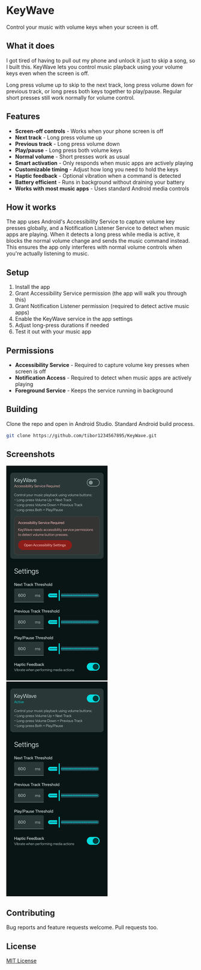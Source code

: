 # KeyWave

Control your music with volume keys when your screen is off.

## What it does

I got tired of having to pull out my phone and unlock it just to skip a song, so I built this. KeyWave lets you control music playback using your volume keys even when the screen is off.

Long press volume up to skip to the next track, long press volume down for previous track, or long press both keys together to play/pause. Regular short presses still work normally for volume control.

## Features

- **Screen-off controls** - Works when your phone screen is off
- **Next track** - Long press volume up
- **Previous track** - Long press volume down  
- **Play/pause** - Long press both volume keys
- **Normal volume** - Short presses work as usual
- **Smart activation** - Only responds when music apps are actively playing
- **Customizable timing** - Adjust how long you need to hold the keys
- **Haptic feedback** - Optional vibration when a command is detected
- **Battery efficient** - Runs in background without draining your battery
- **Works with most music apps** - Uses standard Android media controls

## How it works

The app uses Android's Accessibility Service to capture volume key presses globally, and a Notification Listener Service to detect when music apps are playing. When it detects a long press while media is active, it blocks the normal volume change and sends the music command instead. This ensures the app only interferes with normal volume controls when you're actually listening to music.

## Setup

1. Install the app
2. Grant Accessibility Service permission (the app will walk you through this)
3. Grant Notification Listener permission (required to detect active music apps)
4. Enable the KeyWave service in the app settings
5. Adjust long-press durations if needed
6. Test it out with your music app

## Permissions

- **Accessibility Service** - Required to capture volume key presses when screen is off
- **Notification Access** - Required to detect when music apps are actively playing
- **Foreground Service** - Keeps the service running in background

## Building

Clone the repo and open in Android Studio. Standard Android build process.

```bash
git clone https://github.com/tibor1234567895/KeyWave.git
```

## Screenshots

![Screenshot1](Screenshots/Screenshot1.png)
![Screenshot2](Screenshots/Screenshot2.png)

## Contributing

Bug reports and feature requests welcome. Pull requests too.

## License

[MIT License](LICENSE)
